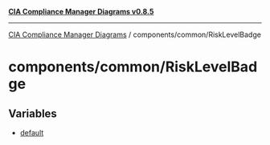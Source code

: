 [**CIA Compliance Manager Diagrams v0.8.5**](../../../README.md)

***

[CIA Compliance Manager Diagrams](../../../modules.md) / components/common/RiskLevelBadge

# components/common/RiskLevelBadge

## Variables

- [default](variables/default.md)

